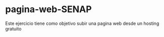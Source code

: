 # pagina-web-SENAP
Este ejercicio tiene como objetivo subir una pagina web desde un hosting gratuito 
